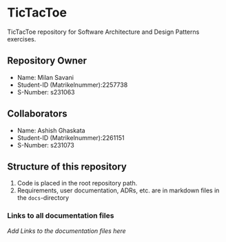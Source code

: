 # TicTacToe

TicTacToe repository for Software Architecture and Design Patterns exercises.

## Repository Owner


- Name: Milan Savani
- Student-ID (Matrikelnummer):2257738
- S-Number: s231063

## Collaborators

- Name: Ashish Ghaskata
- Student-ID (Matrikelnummer):2261151
- S-Number: s231073



## Structure of this repository

1. Code is placed in the root repository path.
1. Requirements, user documentation, ADRs, etc. are in markdown files in the `docs`-directory

### Links to all documentation files

*Add Links to the documentation files here*